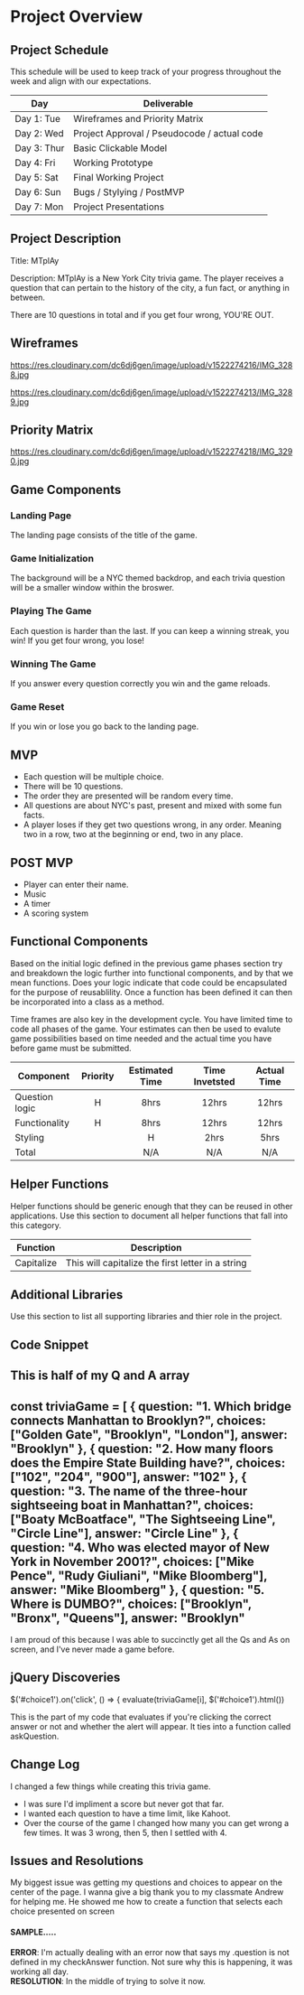 # Project Overview

## Project Schedule

This schedule will be used to keep track of your progress throughout the week and align with our expectations.  

|  Day | Deliverable | 
|---|---| 
|Day 1: Tue| Wireframes and Priority Matrix|
|Day 2: Wed| Project Approval /  Pseudocode / actual code|
|Day 3: Thur| Basic Clickable Model |
|Day 4: Fri| Working Prototype |
|Day 5: Sat| Final Working Project |
|Day 6: Sun| Bugs / Stylying / PostMVP |
|Day 7: Mon| Project Presentations |


## Project Description

Title: MTplAy

Description: MTplAy is a New York City trivia game. The player receives a question 
that can pertain to the history of the city, a fun fact, or anything
in between. 

There are 10 questions in total and if you get four wrong, YOU'RE OUT. 
 


## Wireframes

https://res.cloudinary.com/dc6dj6gen/image/upload/v1522274216/IMG_3288.jpg
                      
https://res.cloudinary.com/dc6dj6gen/image/upload/v1522274213/IMG_3289.jpg
                      

## Priority Matrix

https://res.cloudinary.com/dc6dj6gen/image/upload/v1522274218/IMG_3290.jpg

## Game Components

### Landing Page
The landing page consists of the title of the game. 


### Game Initialization
The background will be a NYC themed backdrop, and each trivia question will be a smaller window within the broswer.

### Playing The Game
Each question is harder than the last. If you can keep a winning streak, you win! If you get four wrong, you lose!

### Winning The Game
If you answer every question correctly you win and the game reloads.

### Game Reset
If you win or lose you go back to the landing page.

## MVP 
- Each question will be multiple choice.
- There will be 10 questions.
- The order they are presented will be random every time.
- All questions are about NYC's past, present and mixed with some fun facts.
- A player loses if they get two questions wrong, in any order. Meaning two in a row, two at the beginning or end, two in any place.

## POST MVP
- Player can enter their name.
- Music
- A timer 
- A scoring system 
## Functional Components

Based on the initial logic defined in the previous game phases section try and breakdown the logic further into functional components, and by that we mean functions.  Does your logic indicate that code could be encapsulated for the purpose of reusablility.  Once a function has been defined it can then be incorporated into a class as a method. 

Time frames are also key in the development cycle.  You have limited time to code all phases of the game.  Your estimates can then be used to evalute game possibilities based on time needed and the actual time you have before game must be submitted. 

| Component | Priority | Estimated Time | Time Invetsted | Actual Time |
| --- | :---: |  :---: | :---: | :---: |
| Question logic | H | 8hrs| 12hrs | 12hrs |
| Functionality | H | 8hrs | 12hrs | 12hrs | 
| Styling | | H | 2hrs | 5hrs |
| Total |  | N/A| N/A | N/A |

## Helper Functions
Helper functions should be generic enough that they can be reused in other applications. Use this section to document all helper functions that fall into this category.

| Function | Description | 
| --- | :---: |  
| Capitalize | This will capitalize the first letter in a string | 

## Additional Libraries
 Use this section to list all supporting libraries and thier role in the project. 

## Code Snippet

This is half of my Q and A array
--
const triviaGame = [
  {
    question: "1. Which bridge connects Manhattan to Brooklyn?",
    choices: ["Golden Gate", "Brooklyn", "London"],
    answer: "Brooklyn"
  }, {
    question: "2. How many floors does the Empire State Building have?",
    choices: ["102", "204", "900"],
    answer: "102"
  }, {
    question: "3. The name of the three-hour sightseeing boat in Manhattan?",
    choices: ["Boaty McBoatface", "The Sightseeing Line", "Circle Line"],
    answer: "Circle Line"
  }, {
    question: "4. Who was elected mayor of New York in November 2001?",
    choices: ["Mike Pence", "Rudy Giuliani", "Mike Bloomberg"],
    answer: "Mike Bloomberg"
  }, {
    question: "5. Where is DUMBO?",
    choices: ["Brooklyn", "Bronx", "Queens"],
    answer: "Brooklyn"
 --
 I am proud of this because I was able to succinctly get all the Qs and As on screen, and I've never made a game before.  

## jQuery Discoveries

  $('#choice1').on('click', () => {
    evaluate(triviaGame[i], $('#choice1').html())
    
This is the part of my code that evaluates if you're clicking the correct answer or not and whether the alert will appear. It ties into a function called askQuestion. 

## Change Log
I changed a few things while creating this trivia game.

- I was sure I'd impliment a score but never got that far.
- I wanted each question to have a time limit, like Kahoot.
- Over the course of the game I changed how many you can get wrong a few times. It was 3 wrong, then 5, then I settled with 4.
## Issues and Resolutions
 My biggest issue was getting my questions and choices to appear on the center of the page. 
I wanna give a big thank you to my classmate Andrew for helping me.
He showed me how to create a function that selects each choice presented on screen 
#### SAMPLE.....
**ERROR**: I'm actually dealing with an error now that says my .question is not defined in my checkAnswer function. Not sure why this is happening, it was working all day.                             
**RESOLUTION**: In the middle of trying to solve it now. 
